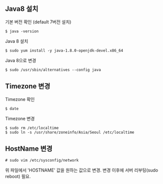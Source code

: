 ## Java8 설치
기본 버전 확인 (default 7버전 설치)
~~~
$ java -version
~~~

Java 8 설치
~~~
$ sudo yum install -y java-1.8.0-openjdk-devel.x86_64
~~~

Java 8으로 변경
~~~
$ sudo /usr/sbin/alternatives --config java
~~~

## Timezone 변경
Timezone 확인
~~~
$ date
~~~

Timezone 변경
~~~
$ sudo rm /etc/localtime
$ sudo ln -s /usr/share/zoneinfo/Asia/Seoul /etc/localtime
~~~

## HostName 변경
~~~
# sudo vim /etc/sysconfig/network
~~~
위 파일에서 'HOSTNAME' 값을 원하는 값으로 변경. 변경 이후에 서버 리부팅(sudo reboot) 필요.

